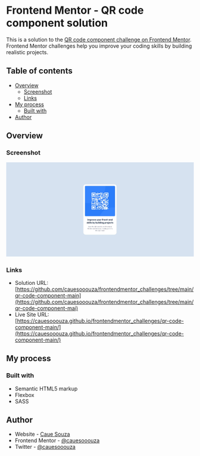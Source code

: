 # Frontend Mentor - QR code component solution

This is a solution to the [QR code component challenge on Frontend Mentor](https://www.frontendmentor.io/challenges/qr-code-component-iux_sIO_H). Frontend Mentor challenges help you improve your coding skills by building realistic projects. 

## Table of contents

- [Overview](#overview)
  - [Screenshot](#screenshot)
  - [Links](#links)
- [My process](#my-process)
  - [Built with](#built-with)
- [Author](#author)


## Overview

### Screenshot

![](./screenshot.jpg)


### Links

- Solution URL: [https://github.com/cauesooouza/frontendmentor_challenges/tree/main/qr-code-component-main](https://github.com/cauesooouza/frontendmentor_challenges/tree/main/qr-code-component-mai)
- Live Site URL: [https://cauesooouza.github.io/frontendmentor_challenges/qr-code-component-main/](https://cauesooouza.github.io/frontendmentor_challenges/qr-code-component-main/)

## My process

### Built with

- Semantic HTML5 markup
- Flexbox
- SASS

## Author

- Website - [Caue Souza](https://cauesooouza.github.io/cauesooouza/)
- Frontend Mentor - [@cauesooouza](https://www.frontendmentor.io/profile/cauesooouza)
- Twitter - [@cauesooouza](https://www.twitter.com/cauesooouza)